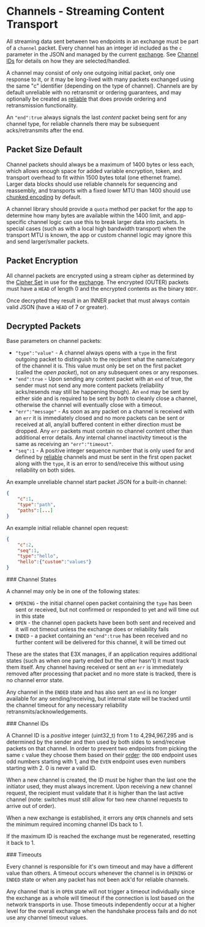 # Channels - Streaming Content Transport

All streaming data sent between two endpoints in an exchange must be part of a `channel` packet. Every channel has an integer id included as the `c` parameter in the JSON and managed by the current [exchange](exchange.md). See [Channel IDs](#ids) for details on how they are selected/handled.

A channel may consist of only one outgoing initial packet, only one response to it, or it may be long-lived with many packets exchanged using the same "c" identifier (depending on the type of channel).  Channels are by default unreliable with no retransmit or ordering guarantees, and may optionally be created as [reliable](reliable.md) that does provide ordering and retransmission functionality.

An `"end":true` always signals the last *content* packet being sent for any channel type, for reliable channels there may be subsequent acks/retransmits after the end.

## Packet Size Default

Channel packets should always be a maximum of 1400 bytes or less each, which allows enough space for added variable encryption, token, and transport overhead to fit within 1500 bytes total (one ethernet frame).  Larger data blocks should use reliable channels for sequencing and reassembly, and transports with a fixed lower MTU than 1400 should use [chunked encoding](../chunking.md) by default.

A channel library should provide a `quota` method per packet for the app to determine how many bytes are available within the 1400 limit, and app-specific channel logic can use this to break larger data into packets.  In special cases (such as with a local high bandwidth transport) when the transport MTU is known, the app or custom channel logic may ignore this and send larger/smaller packets.

## Packet Encryption

All channel packets are encrypted using a stream cipher as determined by the [Cipher Set](cs/) in use for the [exchange](exchange.md).  The encrypted (OUTER) packets must have a `HEAD` of length 0 and the encrypted contents as the binary `BODY`.

Once decrypted they result in an INNER packet that must always contain valid JSON (have a `HEAD` of 7 or greater).

## Decrypted Packets


Base parameters on channel packets:

* `"type":"value"` - A channel always opens with a `type` in the first outgoing packet to distinguish to the recipient what the name/category of the channel it is. This value must only be set on the first packet (called the *open packet*), not on any subsequent ones or any responses.
* `"end":true` - Upon sending any content packet with an `end` of true, the sender must not send any more content packets (reliability acks/resends may still be happening though). An `end` may be sent by either side and is required to be sent by *both* to cleanly close a channel, otherwise the channel will eventually close with a timeout.
* `"err":"message"` - As soon as any packet on a channel is received with an `err` it is immediately closed and no more packets can be sent or received at all, any/all buffered content in either direction must be dropped. Any `err` packets must contain no channel content other than additional error details. Any internal channel inactivity timeout is the same as receiving an `"err":"timeout"`.
* `"seq":1` - A positive integer sequence number that is only used for and defined by [reliable](reliable.md) channels and must be sent in the first open packet along with the `type`, it is an error to send/receive this without using reliability on both sides.

An example unreliable channel start packet JSON for a built-in channel:

```json
{
	"c":1,
	"type":"path",
	"paths":[...]
}
```

An example initial reliable channel open request:

```json
{
	"c":2,
	"seq":1,
	"type":"hello",
	"hello":{"custom":"values"}
}
```

<a name="states" />
### Channel States

A channel may only be in one of the following states:

* `OPENING` - the initial channel open packet containing the `type` has been sent or received, but not confirmed or responded to yet and will time out in this state
* `OPEN` - the channel open packets have been both sent and received and it will not timeout unless the exchange does or reliability fails
* `ENDED` - a packet containing an `"end":true` has been received and no further content will be delivered for this channel, it will be timed out

These are the states that E3X manages, if an application requires additional states (such as when one party ended but the other hasn't) it must track them itself.  Any channel having received or sent an `err` is immediately removed after processing that packet and no more state is tracked, there is no channel error state.

Any channel in the `ENDED` state and has also sent an `end` is no longer available for any sending/receiving, but internal state will be tracked until the channel timeout for any necessary reliability retransmits/acknowledgements.

<a name="ids" />
### Channel IDs

A Channel ID is a *positive* integer (uint32_t) from 1 to 4,294,967,295 and is determined by the sender and then used by both sides to send/receive packets on that channel.  In order to prevent two endpoints from picking the same `c` value they choose them based on their [order](order.md): the `ODD` endpoint uses odd numbers starting with 1, and the `EVEN` endpoint uses even numbers starting with 2. 0 is never a valid ID.

When a new channel is created, the ID must be higher than the last one the initiator used, they must always increment. Upon receiving a new channel request, the recipient must validate that it is higher than the last active channel (note: switches must still allow for two new channel requests to arrive out of order).

When a new exchange is established, it errors any `OPEN` channels and sets the minimum required incoming channel IDs back to 1.

If the maximum ID is reached the exchange must be regenerated, resetting it back to 1.

<a name="timeouts" />
### Timeouts

Every channel is responsible for it's own timeout and may have a different value than others.  A timeout occurs whenever the channel is in `OPENING` or `ENDED` state or when any packet has not been ack'd for reliable channels.

Any channel that is in `OPEN` state will not trigger a timeout individually since the exchange as a whole will timeout if the connection is lost based on the network transports in use.  Those timeouts independently occur at a higher level for the overall exchange when the handshake process fails and do not use any channel timeout values.
